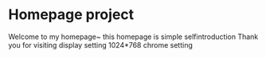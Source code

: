 # Homepage project
Welcome to my homepage~
this homepage is simple selfintroduction
Thank you for visiting
display setting 1024*768
chrome setting

